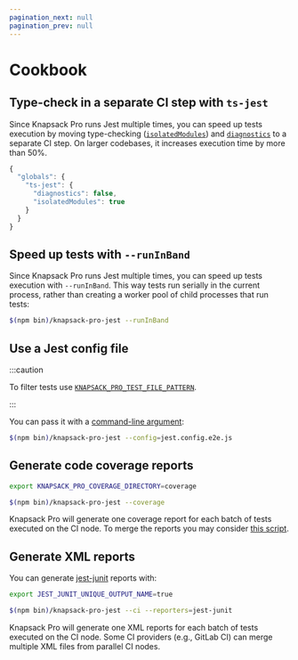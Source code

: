 ```yaml
---
pagination_next: null
pagination_prev: null
---
```


# Cookbook

## Type-check in a separate CI step with `ts-jest`

Since Knapsack Pro runs Jest multiple times, you can speed up tests execution by moving type-checking ([`isolatedModules`](https://huafu.github.io/ts-jest/user/config/isolatedModules)) and [`diagnostics`](https://huafu.github.io/ts-jest/user/config/diagnostics) to a separate CI step. On larger codebases, it increases execution time by more than 50%.

```js title="jest.config.js"
{
  "globals": {
    "ts-jest": {
      "diagnostics": false,
      "isolatedModules": true
    }
  }
}
```

## Speed up tests with `--runInBand`

Since Knapsack Pro runs Jest multiple times, you can speed up tests execution with `--runInBand`. This way tests run serially in the current process, rather than creating a worker pool of child processes that run tests:

```bash
$(npm bin)/knapsack-pro-jest --runInBand
```

## Use a Jest config file

:::caution

To filter tests use [`KNAPSACK_PRO_TEST_FILE_PATTERN`](reference.md#knapsack_pro_test_file_pattern).

:::

You can pass it with a [command-line argument](reference.md#command-line-arguments):

```bash
$(npm bin)/knapsack-pro-jest --config=jest.config.e2e.js
```

## Generate code coverage reports

```bash
export KNAPSACK_PRO_COVERAGE_DIRECTORY=coverage

$(npm bin)/knapsack-pro-jest --coverage
```

Knapsack Pro will generate one coverage report for each batch of tests executed on the CI node. To merge the reports you may consider [this script](https://github.com/facebook/jest/issues/2418#issuecomment-478932514).

## Generate XML reports

You can generate [jest-junit](https://github.com/jest-community/jest-junit) reports with:

```bash
export JEST_JUNIT_UNIQUE_OUTPUT_NAME=true

$(npm bin)/knapsack-pro-jest --ci --reporters=jest-junit
```

Knapsack Pro will generate one XML reports for each batch of tests executed on the CI node. Some CI providers (e.g., GitLab CI) can merge multiple XML files from parallel CI nodes.
